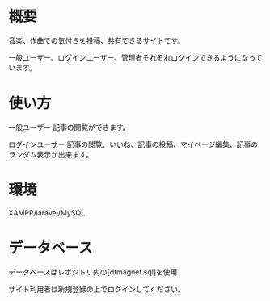 #  概要

音楽、作曲での気付きを投稿、共有できるサイトです。

一般ユーザー、ログインユーザー、管理者それぞれログインできるようになっています。

#  使い方

一般ユーザー
記事の閲覧ができます。

ログインユーザー
記事の閲覧、いいね、記事の投稿、マイページ編集、記事のランダム表示が出来ます。

#  環境

XAMPP/laravel/MySQL

#  データベース

データベースはレポジトリ内の[dtmagnet.sql]を使用

サイト利用者は新規登録の上でログインしてください。
